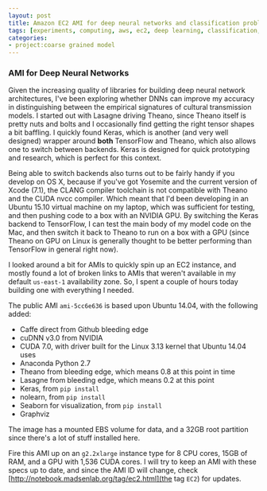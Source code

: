 ```yaml
---
layout: post
title: Amazon EC2 AMI for deep neural networks and classification problems
tags: [experiments, computing, aws, ec2, deep learning, classification, ami]
categories:
- project:coarse grained model
---
```


### AMI for Deep Neural Networks ###

Given the increasing quality of libraries for building deep neural network architectures, I've been exploring whether DNNs can improve my accuracy in distinguishing between the empirical signatures of cultural transmission models.  I started out with Lasagne driving Theano, since Theano itself is pretty nuts and bolts and I occasionally find getting the right tensor shapes a bit baffling.  I quickly found Keras, which is another (and very well designed) wrapper around **both** TensorFlow and Theano, which also allows one to switch between backends.  Keras is designed for quick prototyping and research, which is perfect for this context.  

Being able to switch backends also turns out to be fairly handy if you develop on OS X, because if you've got Yosemite and the current version of Xcode (7.1), the CLANG compiler toolchain is not compatible with Theano and the CUDA nvcc compiler.  Which meant that I'd been developing in an Ubuntu 15.10 virtual machine on my laptop, which was sufficient for testing, and then pushing code to a box with an NVIDIA GPU.  By switching the Keras backend to TensorFlow, I can test the main body of my model code on the Mac, and then switch it back to Theano to run on a box with a GPU (since Theano on GPU on Linux is generally thought to be better performing than TensorFlow in general right now).

I looked around a bit for AMIs to quickly spin up an EC2 instance, and mostly found a lot of broken links to AMIs that weren't available in my default `us-east-1` availability zone.  So, I spent a couple of hours today building one with everything I needed.  

The public AMI `ami-5cc6e636` is based upon Ubuntu 14.04, with the following added:

* Caffe direct from Github bleeding edge
* cuDNN v3.0 from NVIDIA
* CUDA 7.0, with driver built for the Linux 3.13 kernel that Ubuntu 14.04 uses
* Anaconda Python 2.7
* Theano from bleeding edge, which means 0.8 at this point in time
* Lasagne from bleeding edge, which means 0.2 at this point
* Keras, from `pip install`
* nolearn, from `pip install`
* Seaborn for visualization, from `pip install`
* Graphviz

The image has a mounted EBS volume for data, and a 32GB root partition since there's a lot of stuff installed here.

Fire this AMI up on an `g2.2xlarge` instance type for 8 CPU cores, 15GB of RAM, and a GPU with 1,536 CUDA cores.  I will try to keep an AMI with these specs up to date, and since the AMI ID will change, check [http://notebook.madsenlab.org/tag/ec2.html](the tag `EC2`) for updates.

